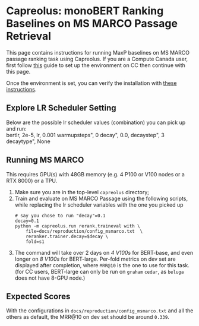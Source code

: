# Capreolus: monoBERT Ranking Baselines on MS MARCO Passage Retrieval 

This page contains instructions for running MaxP baselines on MS MARCO passage ranking task using Capreolus.
If you are a Compute Canada user, 
first follow [this](../setup/setup-cc.md) guide to set up the environment on CC then continue with this page.

Once the environment is set, you can verify the installation with [these instructions](./PARADE.md#testing-installation).

## Explore LR Scheduler Setting
Below are the possible lr scheduler values (combination) you can pick up and run: <br/> 
bertlr, 2e-5, lr, 0.001 
warmupsteps", 0
decay", 0.0, 
decaystep", 3
decaytype", None

## Running MS MARCO 
This requires GPU(s) with 48GB memory (e.g. 4 P100 or V100 nodes or a RTX 8000) or a TPU. 
1. Make sure you are in the top-level `capreolus` directory; 
2. Train and evaluate on MS MARCO Passage using the following scripts, 
    while replacing the lr scheduler variables with the one you picked up <br/> 
    ```
    # say you chose to run "decay"=0.1
    decay=0.1
    python -m capreolus.run rerank.traineval with \
        file=docs/reproduction/config_msmarco.txt  \
        reranker.trainer.decay=$decay \
        fold=s1
    ```
3. The command will take over 2 days on *4 V100s* for BERT-base, and even longer on *8 V100s* for BERT-large. 
    Per-fold metrics on dev set are displayed after completion, where `MRR@10` is the one to use for this task.
    (for CC users, BERT-large can only be run on `graham` `cedar`, as `beluga` does not have 8-GPU node.)

## Expected Scores
With the configurations in `docs/reproduction/config_msmarco.txt` and all the others as default, 
the MRR@10 on dev set should be around `0.339`. 

